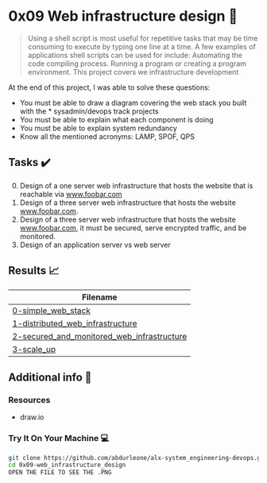 # 0x09 Web infrastructure design :wrench:

> Using a shell script is most useful for repetitive tasks that may be time consuming to execute by typing one line at a time. A few examples of applications shell scripts can be used for include: Automating the code compiling process. Running a program or creating a program environment. This project covers we infrastructure development

At the end of this project, I was able to solve these questions:

* You must be able to draw a diagram covering the web stack you built with the * sysadmin/devops track projects
* You must be able to explain what each component is doing
* You must be able to explain system redundancy
* Know all the mentioned acronyms: LAMP, SPOF, QPS


## Tasks :heavy_check_mark:

0. Design of a one server web infrastructure that hosts the website that is reachable via www.foobar.com
1. Design of a three server web infrastructure that hosts the website www.foobar.com.
2. Design of a three server web infrastructure that hosts the website www.foobar.com, it must be secured, serve encrypted traffic, and be monitored.
3. Design of an application server vs web server



## Results :chart_with_upwards_trend:

| Filename |
| ------ |
| [0-simple_web_stack](https://github.com/abdurleone/alx-system_engineering-devops/blob/master/0x09-web_infrastructure_design/0-simple_web_stack)|
| [1-distributed_web_infrastructure](https://github.com/abdurleone/alx-system_engineering-devops/blob/master/0x09-web_infrastructure_design/1-distributed_web_infrastructure)|
| [2-secured_and_monitored_web_infrastructure](https://github.com/abdurleone/alx-system_engineering-devops/blob/master/0x09-web_infrastructure_design/2-secured_and_monitored_web_infrastructure)|
| [3-scale_up](https://github.com/abdurleone/alx-system_engineering-devops/blob/master/0x09-web_infrastructure_design/3-scale_up)|


## Additional info :construction:
### Resources

- draw.io

### Try It On Your Machine :computer:
```bash
git clone https://github.com/abdurleone/alx-system_engineering-devops.git
cd 0x09-web_infrastructure_design
OPEN THE FILE TO SEE THE .PNG
```